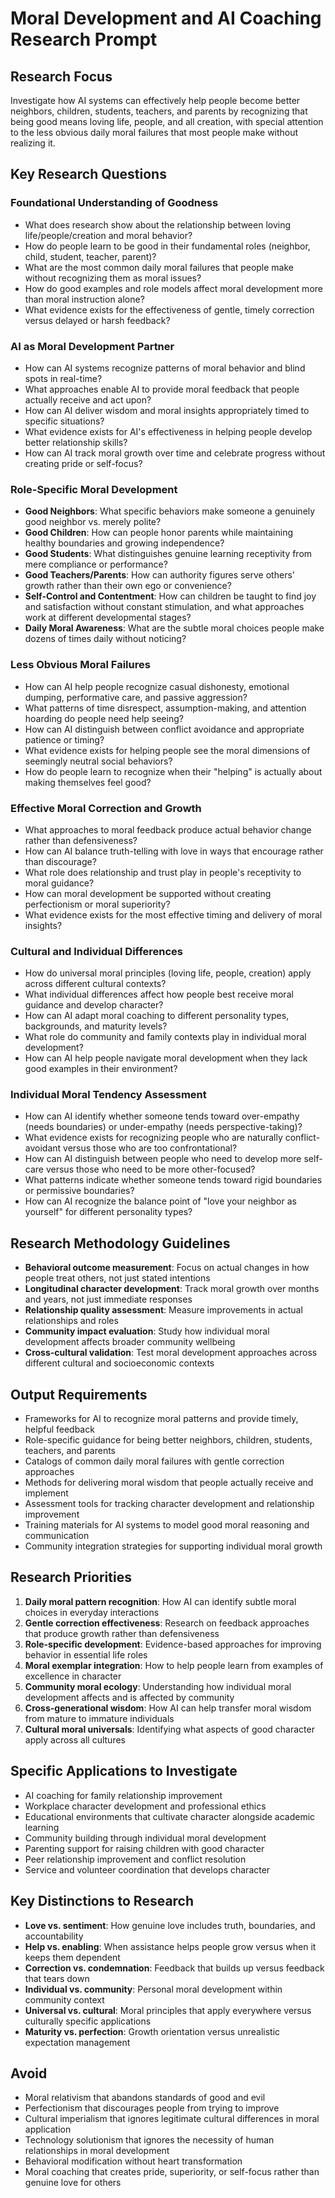 # Moral Development and AI Coaching Research Prompt

## Research Focus
Investigate how AI systems can effectively help people become better neighbors, children, students, teachers, and parents by recognizing that being good means loving life, people, and all creation, with special attention to the less obvious daily moral failures that most people make without realizing it.

## Key Research Questions

### Foundational Understanding of Goodness
- What does research show about the relationship between loving life/people/creation and moral behavior?
- How do people learn to be good in their fundamental roles (neighbor, child, student, teacher, parent)?
- What are the most common daily moral failures that people make without recognizing them as moral issues?
- How do good examples and role models affect moral development more than moral instruction alone?
- What evidence exists for the effectiveness of gentle, timely correction versus delayed or harsh feedback?

### AI as Moral Development Partner
- How can AI systems recognize patterns of moral behavior and blind spots in real-time?
- What approaches enable AI to provide moral feedback that people actually receive and act upon?
- How can AI deliver wisdom and moral insights appropriately timed to specific situations?
- What evidence exists for AI's effectiveness in helping people develop better relationship skills?
- How can AI track moral growth over time and celebrate progress without creating pride or self-focus?

### Role-Specific Moral Development
- **Good Neighbors**: What specific behaviors make someone a genuinely good neighbor vs. merely polite?
- **Good Children**: How can people honor parents while maintaining healthy boundaries and growing independence?
- **Good Students**: What distinguishes genuine learning receptivity from mere compliance or performance?
- **Good Teachers/Parents**: How can authority figures serve others' growth rather than their own ego or convenience?
- **Self-Control and Contentment**: How can children be taught to find joy and satisfaction without constant stimulation, and what approaches work at different developmental stages?
- **Daily Moral Awareness**: What are the subtle moral choices people make dozens of times daily without noticing?

### Less Obvious Moral Failures
- How can AI help people recognize casual dishonesty, emotional dumping, performative care, and passive aggression?
- What patterns of time disrespect, assumption-making, and attention hoarding do people need help seeing?
- How can AI distinguish between conflict avoidance and appropriate patience or timing?
- What evidence exists for helping people see the moral dimensions of seemingly neutral social behaviors?
- How do people learn to recognize when their "helping" is actually about making themselves feel good?

### Effective Moral Correction and Growth
- What approaches to moral feedback produce actual behavior change rather than defensiveness?
- How can AI balance truth-telling with love in ways that encourage rather than discourage?
- What role does relationship and trust play in people's receptivity to moral guidance?
- How can moral development be supported without creating perfectionism or moral superiority?
- What evidence exists for the most effective timing and delivery of moral insights?

### Cultural and Individual Differences
- How do universal moral principles (loving life, people, creation) apply across different cultural contexts?
- What individual differences affect how people best receive moral guidance and develop character?
- How can AI adapt moral coaching to different personality types, backgrounds, and maturity levels?
- What role do community and family contexts play in individual moral development?
- How can AI help people navigate moral development when they lack good examples in their environment?

### Individual Moral Tendency Assessment
- How can AI identify whether someone tends toward over-empathy (needs boundaries) or under-empathy (needs perspective-taking)?
- What evidence exists for recognizing people who are naturally conflict-avoidant versus those who are too confrontational?
- How can AI distinguish between people who need to develop more self-care versus those who need to be more other-focused?
- What patterns indicate whether someone tends toward rigid boundaries or permissive boundaries?
- How can AI recognize the balance point of "love your neighbor as yourself" for different personality types?

## Research Methodology Guidelines
- **Behavioral outcome measurement**: Focus on actual changes in how people treat others, not just stated intentions
- **Longitudinal character development**: Track moral growth over months and years, not just immediate responses
- **Relationship quality assessment**: Measure improvements in actual relationships and roles
- **Community impact evaluation**: Study how individual moral development affects broader community wellbeing
- **Cross-cultural validation**: Test moral development approaches across different cultural and socioeconomic contexts

## Output Requirements
- Frameworks for AI to recognize moral patterns and provide timely, helpful feedback
- Role-specific guidance for being better neighbors, children, students, teachers, and parents
- Catalogs of common daily moral failures with gentle correction approaches
- Methods for delivering moral wisdom that people actually receive and implement
- Assessment tools for tracking character development and relationship improvement
- Training materials for AI systems to model good moral reasoning and communication
- Community integration strategies for supporting individual moral growth

## Research Priorities
1. **Daily moral pattern recognition**: How AI can identify subtle moral choices in everyday interactions
2. **Gentle correction effectiveness**: Research on feedback approaches that produce growth rather than defensiveness
3. **Role-specific development**: Evidence-based approaches for improving behavior in essential life roles
4. **Moral exemplar integration**: How to help people learn from examples of excellence in character
5. **Community moral ecology**: Understanding how individual moral development affects and is affected by community
6. **Cross-generational wisdom**: How AI can help transfer moral wisdom from mature to immature individuals
7. **Cultural moral universals**: Identifying what aspects of good character apply across all cultures

## Specific Applications to Investigate
- AI coaching for family relationship improvement
- Workplace character development and professional ethics
- Educational environments that cultivate character alongside academic learning
- Community building through individual moral development
- Parenting support for raising children with good character
- Peer relationship improvement and conflict resolution
- Service and volunteer coordination that develops character

## Key Distinctions to Research
- **Love vs. sentiment**: How genuine love includes truth, boundaries, and accountability
- **Help vs. enabling**: When assistance helps people grow versus when it keeps them dependent
- **Correction vs. condemnation**: Feedback that builds up versus feedback that tears down
- **Individual vs. community**: Personal moral development within community context
- **Universal vs. cultural**: Moral principles that apply everywhere versus culturally specific applications
- **Maturity vs. perfection**: Growth orientation versus unrealistic expectation management

## Avoid
- Moral relativism that abandons standards of good and evil
- Perfectionism that discourages people from trying to improve
- Cultural imperialism that ignores legitimate cultural differences in moral application
- Technology solutionism that ignores the necessity of human relationships in moral development
- Behavioral modification without heart transformation
- Moral coaching that creates pride, superiority, or self-focus rather than genuine love for others 